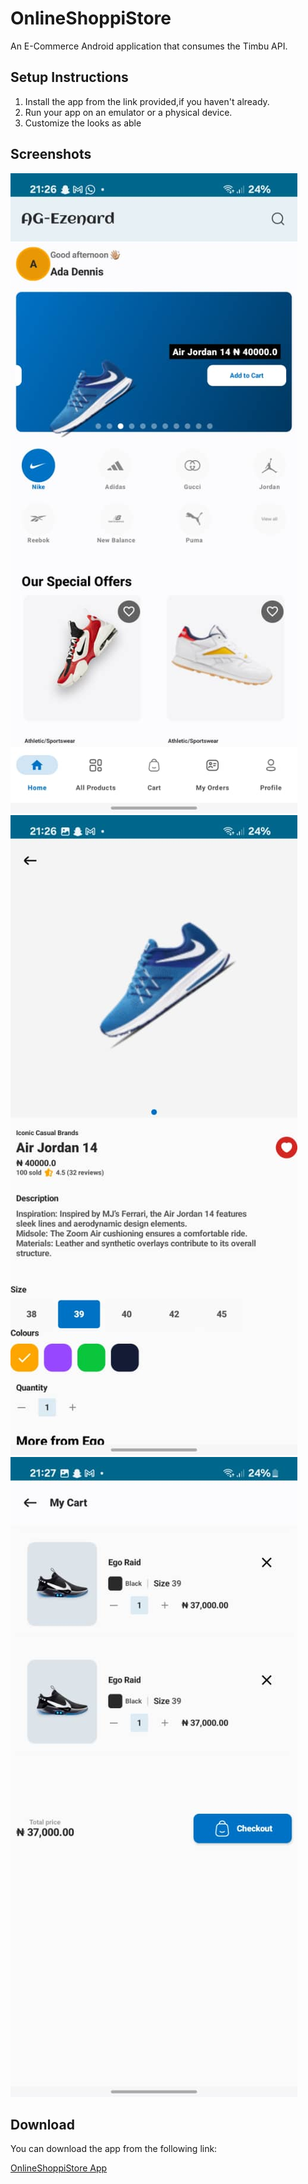 <!DOCTYPE html>
<html lang="en">
<head>
    <meta charset="UTF-8">
    <meta name="viewport" content="width=device-width, initial-scale=1.0">
    
</head>
<body>
    <div class="container">
        <h1>OnlineShoppiStore</h1>
        <p>An E-Commerce Android application that consumes the Timbu API.</p>
        <h2>Setup Instructions</h2>
        <ol>
            <li>Install the app from the link provided,if you haven't already.</li>
            <li>Run your app on an emulator or a physical device.</li>
            <li>Customize the looks as able</li>
        </ol>
        <h2>Screenshots</h2>
        <img src="https://github.com/toby1907/OnlineShoppiStor2/blob/main/app/src/main/res/drawable/store1.jpg" alt="Screenshot 1"> 
       <img src="https://github.com/toby1907/OnlineShoppiStor2/blob/main/app/src/main/res/drawable/store2.jpg" alt="Screenshot 2"> 
         <img src="https://github.com/toby1907/OnlineShoppiStor2/blob/main/app/src/main/res/drawable/store3.jpg" alt="Screenshot 3"> 
        <h2>Download</h2>
        <p>You can download the app from the following link:</p>
        <a href="https://github.com/toby1907/OnlineShoppiStor2/releases/tag/v.1.0.1">OnlineShoppiStore App</a>
    </div>
</body>
</html>

